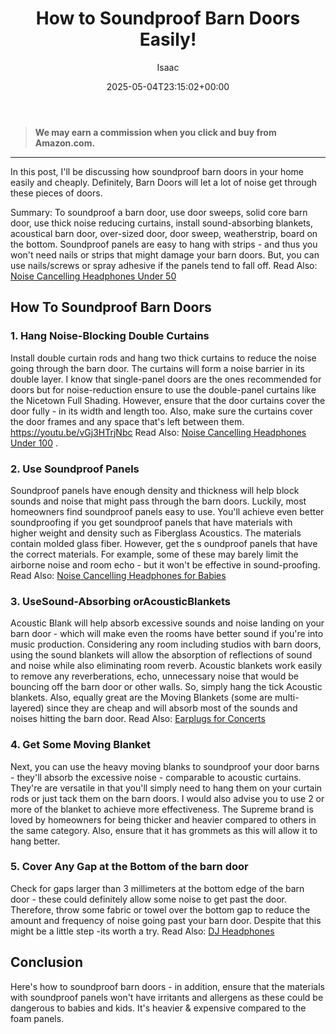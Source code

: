 ﻿---
author: Isaac
layout: post
title: How to Soundproof Barn Doors Easily!
date: '2025-05-04T23:15:02+00:00'
categories:
- Soundproofing
tags: []
slug: /soundproof-barn-doors/
lastmod: 2025-05-07T12:21:28+03:00
---
> **We may earn a commission when you click and buy from Amazon.com.**
>

---
In this post, I'll be discussing how soundproof barn doors in your home easily and cheaply. Definitely, Barn Doors will let a lot of noise get through these pieces of doors.

Summary: To soundproof a barn door, use door sweeps, solid core barn door, use thick noise reducing curtains, install sound-absorbing blankets, acoustical barn door, over-sized door, door sweep, weatherstrip, board on the bottom.
Soundproof panels are easy to hang with strips - and thus you won't need nails or strips that might damage your barn doors. But, you can use nails/screws or spray adhesive if the panels tend to fall off.
Read Also:
[Noise Cancelling Headphones Under 50](https://pestpolicy.com/best-noise-cancelling-headphones-under-50/)
## How To Soundproof Barn Doors
### 1. Hang Noise-Blocking Double Curtains
Install double curtain rods and hang two thick curtains to reduce the noise going through the barn door. The curtains will form a noise barrier in its double layer.
I know that single-panel doors are the ones recommended for doors but for noise-reduction ensure to use the double-panel curtains like the Nicetown Full Shading.
However, ensure that the door curtains cover the door fully - in its width and length too. Also, make sure the curtains cover the door frames and any space that's left between them.
https://youtu.be/vGj3HTrjNbc
Read Also:
[Noise Cancelling Headphones Under 100](https://pestpolicy.com/best-noise-cancelling-headphones-under-100/)
.
### 2. Use Soundproof Panels
Soundproof panels have enough density and thickness will help block sounds and noise that might pass through the barn doors. Luckily, most homeowners find soundproof panels easy to use.
You'll achieve even better soundproofing if you get soundproof panels that have materials with higher weight and density such as Fiberglass Acoustics. The materials contain molded glass fiber.
However, get the s
oundproof panels that have the correct materials. For example, some of these may barely limit the airborne noise and room echo - but it won't be effective in sound-proofing.
Read Also:
[Noise Cancelling Headphones for Babies](https://pestpolicy.com/best-noise-cancelling-headphones-for-babies/)
### 3. UseSound-Absorbing orAcousticBlankets
Acoustic Blank will help absorb excessive sounds and noise landing on your barn door - which will make even the rooms have better sound if you're into music production.
Considering any room including studios with barn doors, using the sound blankets will allow the absorption of reflections of sound and noise while also eliminating room reverb.
Acoustic blankets work easily to remove any reverberations, echo, unnecessary noise that would be bouncing off the barn door or other walls.
So, simply hang the tick Acoustic blankets. Also, equally great are the Moving Blankets (some are multi-layered) since they are cheap and will absorb most of the sounds and noises hitting the barn door.
Read Also:
[Earplugs for Concerts](https://pestpolicy.com/best-earplugs-for-concerts/)
### 4. Get Some Moving Blanket
Next, you can use the heavy moving blanks to soundproof your door barns - they'll absorb the excessive noise - comparable to acoustic curtains.
They're are versatile in that you'll simply need to hang them on your curtain rods or just tack them on the barn doors. I would also advise you to use 2 or more of the blanket to achieve more effectiveness.
The Supreme brand is loved by homeowners for being thicker and heavier compared to others in the same category. Also, ensure that it has grommets as this will allow it to hang better.
### 5. Cover Any Gap at the Bottom of the barn door
Check for gaps larger than 3 millimeters at the bottom edge of the barn door - these could definitely allow some noise to get past the door.
Therefore, throw some fabric or towel over the bottom gap to reduce the amount and frequency of noise going past your barn door. Despite that this might be a little step -its worth a try.
Read Also:
[DJ Headphones](https://pestpolicy.com/best-dj-headphones/)
## Conclusion
Here's how to soundproof barn doors - in addition, ensure that the materials with soundproof panels won't have irritants and allergens as these could be dangerous to babies and kids. It's heavier & expensive compared to the foam panels.
